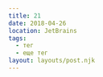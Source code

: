 ```yaml
---
title: 21
date: 2018-04-26
location: JetBrains
tags:
  - тег
  - еще тег
layout: layouts/post.njk
---
```

